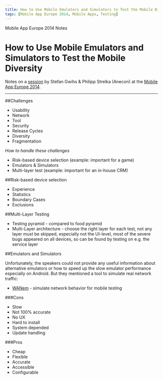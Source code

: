 ```yaml
---
title: How to Use Mobile Emulators and Simulators to Test the Mobile Diversity (Stefan Gwihs & Philipp Strelka)
tags: [Mobile App Europe 2014, Mobile Apps, Testing]
---
```


Mobile App Europe 2014 Notes

How to Use Mobile Emulators and Simulators to Test the Mobile Diversity
===
Notes on a [session](http://mobileappeurope.com/talks/use-mobile-emulators-simulators-test-mobile-diversity/ "How to Use Mobile Emulators and Simulators to Test the Mobile Diversity")
by Stefan Gwihs & Philipp Strelka (Anecon)
at the [Mobile App Europe 2014](http://mobileappeurope.com/).

---

##Challenges
* Usability
* Network
* Tool
* Security
* Release Cycles
* Diversity
* Fragmentation

*How to handle these challenges*

* Risk-based device selection (example: important for a game)
* Emulators & Simulators
* Multi-layer test (example: important for an in-house CRM)

##Risk-based device selection
* Experience
* Statistics
* Boundary Cases
* Exclusions

##Multi-Layer Testing
* Testing pyramid - compared to food pyramid
* Multi-Layer architecture - choose the right layer for each test, not any layer must be skipped, especially not the UI-level, most of the severe bugs appeared on all devices, so can be found by testing on e.g. the service layer

##Emulators and Simulators

Unfortunately, the speakers could not provide any useful information about alternative emulators or how to speed up the slow emulator performance especially on Android. But they mentioned a tool to simulate real network traffic:

* [WANem](http://wanem.sourceforge.net/) - simulate network behavior for mobile testing

###Cons
* Slow
* Not 100% accurate
* No UX
* Hard to install
* System depended
* Update handling

###Pros
* Cheap
* Flexible
* Accurate
* Accessible
* Configurable


